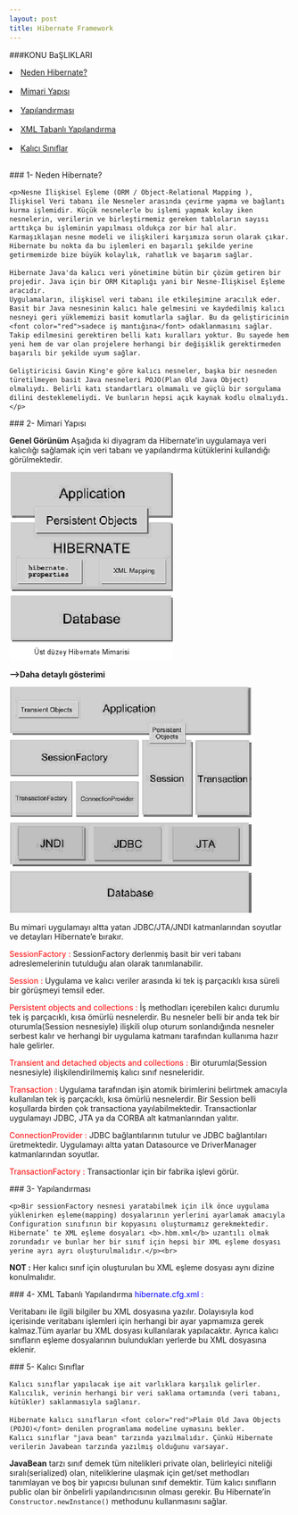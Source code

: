 ```yaml
---
layout: post
title: Hibernate Framework
---
```

###KONU BaŞLIKLARI

<li><a href="#hb-tanım"> Neden Hibernate?</a></li><br>
<li><a href="#hb-mimari"> Mimari Yapısı</a></li><br>
<li><a href="#hb-yapılandırma"> Yapılandırması</a></li><br>
<li><a href="#xml-tabanlı-ayarlar"> XML Tabanlı Yapılandırma</a></li><br>
<li><a href="#pojo"> Kalıcı Sınıflar</a></li><br>

###<a id="hb-tanım"> 1- Neden Hibernate?</a>

    <p>Nesne İlişkisel Eşleme (ORM / Object-Relational Mapping ), İlişkisel Veri tabanı ile Nesneler arasında çevirme yapma ve bağlantı kurma işlemidir. Küçük nesnelerle bu işlemi yapmak kolay iken nesnelerin, verilerin ve birleştirmemiz gereken tabloların sayısı arttıkça bu işleminin yapılması oldukça zor bir hal alır.
    Karmaşıklaşan nesne modeli ve ilişkileri karşımıza sorun olarak çıkar. Hibernate bu nokta da bu işlemleri en başarılı şekilde yerine getirmemizde bize büyük kolaylık, rahatlık ve başarım sağlar. 

    Hibernate Java'da kalıcı veri yönetimine bütün bir çözüm getiren bir projedir. Java için bir ORM Kitaplığı yani bir Nesne-İlişkisel Eşleme aracıdır.
    Uygulamaların, ilişkisel veri tabanı ile etkileşimine aracılık eder. Basit bir Java nesnesinin kalıcı hale gelmesini ve kaydedilmiş kalıcı nesneyi geri yüklememizi basit komutlarla sağlar. Bu da geliştiricinin <font color="red">sadece iş mantığına</font> odaklanmasını sağlar. Takip edilmesini gerektiren belli katı kuralları yoktur. Bu sayede hem yeni hem de var olan projelere herhangi bir değişiklik gerektirmeden başarılı bir şekilde uyum sağlar.

    Geliştiricisi Gavin King'e göre kalıcı nesneler, başka bir nesneden türetilmeyen basit Java nesneleri POJO(Plan Old Java Object) olmalıydı. Belirli katı standartları olmamalı ve güçlü bir sorgulama dilini desteklemeliydi. Ve bunların hepsi açık kaynak kodlu olmalıydı.</p>

###<a id="hb-mimarisi"> 2- Mimari Yapısı</a>

<b>Genel Görünüm</b>
Aşağıda ki diyagram da Hibernate’in uygulamaya veri kalıcılığı sağlamak için veri tabanı ve yapılandırma kütüklerini kullandığı görülmektedir.

<img src="/images/hibernate/mimari.png"></a> 

<b> -->Daha detaylı gösterimi</b>

<img src="/images/hibernate/alt_yapi.png"></a> 

   Bu mimari uygulamayı altta yatan JDBC/JTA/JNDI katmanlarından soyutlar ve detayları Hibernate’e bırakır.

<font color="red">SessionFactory : </font>SessionFactory derlenmiş basit bir veri tabanı  adreslemelerinin tutulduğu alan olarak tanımlanabilir.

<font color="red">Session : </font>Uygulama ve kalıcı veriler arasında ki tek iş parçacıklı kısa süreli bir görüşmeyi temsil eder.

<font color="red">Persistent objects and collections : </font>İş methodları içerebilen kalıcı durumlu tek iş parçacıklı, kısa ömürlü nesnelerdir. Bu nesneler belli bir anda tek bir oturumla(Session nesnesiyle) ilişkili olup oturum sonlandığında nesneler serbest kalır ve herhangi bir uygulama katmanı tarafından kullanıma hazır hale gelirler.

<font color="red">Transient and detached objects and collections :</font> Bir oturumla(Session nesnesiyle) ilişkilendirilmemiş kalıcı sınıf nesneleridir.

<font color="red">Transaction :</font> Uygulama tarafından işin atomik birimlerini belirtmek amacıyla kullanılan tek iş parçacıklı, kısa ömürlü nesnelerdir. Bir Session belli koşullarda birden çok transactiona yayılabilmektedir. Transactionlar uygulamayı JDBC, JTA ya da CORBA alt katmanlarından yalıtır.

<font color="red">ConnectionProvider :</font> JDBC bağlantılarının tutulur ve JDBC bağlantıları üretmektedir. Uygulamayı altta yatan Datasource ve DriverManager katmanlarından soyutlar.

<font color="red">TransactionFactory :</font> Transactionlar için bir fabrika işlevi görür.

###<a id="hb-yapılandırma"> 3- Yapılandırması</a>

    <p>Bir sessionFactory nesnesi yaratabilmek için ilk önce uygulama yüklenirken eşleme(mapping) dosyalarının yerlerini ayarlamak amacıyla Configuration sınıfının bir kopyasını oluşturmamız gerekmektedir.
    Hibernate’ te XML eşleme dosyaları <b>.hbm.xml</b> uzantılı olmak zorundadır ve bunlar her bir sınıf için hepsi bir XML eşleme dosyası yerine ayrı ayrı oluşturulmalıdır.</p><br>
<b>NOT :</b> Her kalıcı sınıf için oluşturulan bu XML eşleme dosyası aynı dizine konulmalıdır.

###<a id="xml-tabanlı-ayarlar"> 4- XML Tabanlı Yapılandırma</a>
<font color="blue">hibernate.cfg.xml :</font>

  <p>Veritabanı ile ilgili bilgiler bu XML dosyasına yazılır. Dolayısıyla kod içerisinde veritabanı işlemleri için herhangi bir ayar yapmamıza gerek kalmaz.Tüm ayarlar bu XML dosyası kullanılarak yapılacaktır.
  Ayrıca kalıcı sınıfların eşleme dosyalarının bulundukları yerlerde bu XML dosyasına eklenir.</p>

###<a id="pojo"> 5- Kalıcı Sınıflar</a>

    Kalıcı sınıflar yapılacak işe ait varlıklara karşılık gelirler. Kalıcılık, verinin herhangi bir veri saklama ortamında (veri tabanı, kütükler) saklanmasıyla sağlanır.

    Hibernate kalıcı sınıfların <font color="red">Plain Old Java Objects (POJO)</font> denilen programlama modeline uymasını bekler.
    Kalıcı sınıflar "java bean" tarzında yazılmalıdır. Çünkü Hibernate verilerin Javabean tarzında yazılmış olduğunu varsayar. 
 <b>JavaBean</b> tarzı sınıf demek tüm nitelikleri private olan, belirleyici niteliği sıralı(serialized) olan, niteliklerine ulaşmak için get/set methodları tanımlayan ve boş bir yapıcısı bulunan sınıf demektir. Tüm kalıcı sınıfların public olan bir önbelirli yapılandırıcısının olması gerekir. Bu Hibernate’in <code>Constructor.newInstance()</code> methodunu kullanmasını sağlar.
